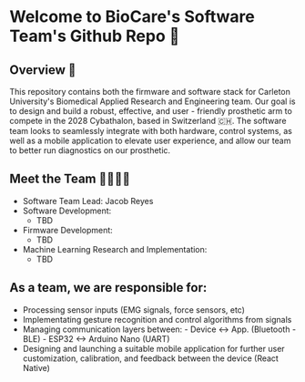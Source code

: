 # Welcome to BioCare's Software Team's Github Repo 🦾

## Overview 📌
This repository contains both the firmware and software stack for Carleton University's Biomedical Applied Research and Engineering team. Our goal is to design and build a robust, effective, and user - friendly prosthetic arm to compete in the 2028 Cybathalon, based in Switzerland 🇨🇭.
The software team looks to seamlessly integrate with both hardware, control systems, as well as a mobile application to elevate user experience, and allow our team to better run diagnostics on our prosthetic.

## Meet the Team 👨‍💻👩‍💻
  - Software Team Lead: Jacob Reyes
  - Software Development:
      - TBD
  - Firmware Development:
      - TBD
  - Machine Learning Research and Implementation:
      - TBD

## As a team, we are responsible for:
  - Processing sensor inputs (EMG signals, force sensors, etc)
  - Implementating gesture recognition and control algorithms from signals
  - Managing communication layers between:
          - Device <-> App. (Bluetooth - BLE)
          - ESP32 <-> Arduino Nano (UART)
  - Designing and launching a suitable mobile application for further user customization, calibration, and feedback between the device (React Native)
